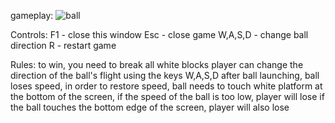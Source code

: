 gameplay: ![ball](https://github.com/user-attachments/assets/4e1364c9-a5f4-46e4-88a3-2a0cf76e33e5)

Controls:
F1 - close this window
Esc - close game
W,A,S,D - change ball direction
R - restart game 

Rules: 
to win, you need to break all white blocks
player can change the direction of the ball's flight using the keys W,A,S,D
after ball launching, ball loses speed, in order to restore speed, ball needs to touch white platform 
at the bottom of the screen, if the speed of the ball is too low, player will lose
if the ball touches the bottom edge of the screen, player will also lose
